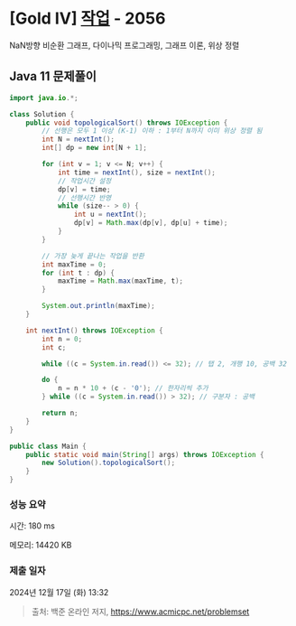# [Gold IV] [작업](https://www.acmicpc.net/problem/2056) - 2056 

NaN방향 비순환 그래프, 다이나믹 프로그래밍, 그래프 이론, 위상 정렬

## Java 11 문제풀이

```Java 11
import java.io.*;

class Solution {
    public void topologicalSort() throws IOException {
        // 선행은 모두 1 이상 (K-1) 이하 : 1부터 N까지 이미 위상 정렬 됨
        int N = nextInt();
        int[] dp = new int[N + 1];

        for (int v = 1; v <= N; v++) {
            int time = nextInt(), size = nextInt();
            // 작업시간 설정
            dp[v] = time;
            // 선행시간 반영
            while (size-- > 0) {
                int u = nextInt();
                dp[v] = Math.max(dp[v], dp[u] + time);
            }
        }

        // 가장 늦게 끝나는 작업을 반환
        int maxTime = 0;
        for (int t : dp) {
            maxTime = Math.max(maxTime, t);
        }

        System.out.println(maxTime);
    }

    int nextInt() throws IOException {
        int n = 0;
        int c;

        while ((c = System.in.read()) <= 32); // 탭 2, 개행 10, 공백 32

        do {
            n = n * 10 + (c - '0'); // 한자리씩 추가
        } while ((c = System.in.read()) > 32); // 구분자 : 공백

        return n;
    }
}

public class Main {
    public static void main(String[] args) throws IOException {
        new Solution().topologicalSort();
    }
}
```

### 성능 요약

시간: 180 ms

메모리: 14420 KB

### 제출 일자

2024년 12월 17일 (화) 13:32

> 출처: 백준 온라인 저지, https://www.acmicpc.net/problemset 

